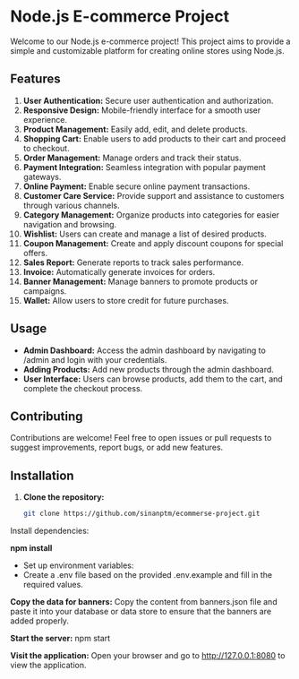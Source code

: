 # Node.js E-commerce Project

Welcome to our Node.js e-commerce project! This project aims to provide a simple and customizable platform for creating online stores using Node.js.

## Features

1. **User Authentication:** Secure user authentication and authorization.
2. **Responsive Design:** Mobile-friendly interface for a smooth user experience.
3. **Product Management:** Easily add, edit, and delete products.
4. **Shopping Cart:** Enable users to add products to their cart and proceed to checkout.
5. **Order Management:** Manage orders and track their status.
6. **Payment Integration:** Seamless integration with popular payment gateways.
7. **Online Payment:** Enable secure online payment transactions.
8. **Customer Care Service:** Provide support and assistance to customers through various channels.
9. **Category Management:** Organize products into categories for easier navigation and browsing.
10. **Wishlist:** Users can create and manage a list of desired products.
11. **Coupon Management:** Create and apply discount coupons for special offers.
12. **Sales Report:** Generate reports to track sales performance.
13. **Invoice:** Automatically generate invoices for orders.
14. **Banner Management:** Manage banners to promote products or campaigns.
15. **Wallet:** Allow users to store credit for future purchases.

## Usage

- **Admin Dashboard:** Access the admin dashboard by navigating to /admin and login with your credentials.
- **Adding Products:** Add new products through the admin dashboard.
- **User Interface:** Users can browse products, add them to the cart, and complete the checkout process.

## Contributing

Contributions are welcome! Feel free to open issues or pull requests to suggest improvements, report bugs, or add new features.

## Installation

1. **Clone the repository:**
   ```bash
   git clone https://github.com/sinanptm/ecommerse-project.git
Install dependencies:

**npm install**
 - Set up environment variables:
 - Create a .env file based on the provided .env.example and fill in the required values.

**Copy the data for banners:**
Copy the content from banners.json file and paste it into your database or data store to ensure that the banners are added properly.

**Start the server:**
npm start


**Visit the application:**
Open your browser and go to http://127.0.0.1:8080 to view the application.
